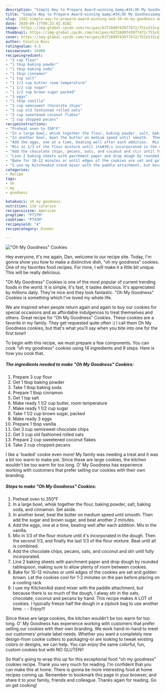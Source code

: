 ```yaml
---
description: "Simple Way to Prepare Award-winning &amp;#34;Oh My Goodness&amp;#34; Cookies"
title: "Simple Way to Prepare Award-winning &amp;#34;Oh My Goodness&amp;#34; Cookies"
slug: 1342-simple-way-to-prepare-award-winning-and-34-oh-my-goodness-and-34-cookies
date: 2020-09-17T00:23:02.018Z
image: https://img-global.cpcdn.com/recipes/6372699743977472/751x532cq70/oh-my-goodness-cookies-recipe-main-photo.jpg
thumbnail: https://img-global.cpcdn.com/recipes/6372699743977472/751x532cq70/oh-my-goodness-cookies-recipe-main-photo.jpg
cover: https://img-global.cpcdn.com/recipes/6372699743977472/751x532cq70/oh-my-goodness-cookies-recipe-main-photo.jpg
author: Cecelia Ross
ratingvalue: 4.5
reviewcount: 24900
recipeingredient:
- "3 cup flour"
- "1 tbsp baking powder"
- "1 tbsp baking soda"
- "1 tbsp cinnamon"
- "1 tsp salt"
- "1 1/2 cup butter room temperature"
- "1 1/2 cup sugar"
- "1 1/2 cup brown sugar packed"
- "3 eggs"
- "1 tbsp vanilla"
- "3 cup semisweet chocolate chips"
- "3 cup old fashioned rolled oats"
- "2 cup sweetened coconut flakes"
- "2 cup chopped pecans"
recipeinstructions:
- "Preheat oven to 350°F"
- "In a large bowl, whisk together the flour, baking powder, salt, baking soda, and cinnamon.  Set aside."
- "In another bowl, beat the butter on medium speed until smooth.  Then add the sugar and brown sugar, and beat another 2 minutes."
- "Add the eggs, one at a time, beating well after each addition.  Mix in the vanilla."
- "Mix in 1/3 of the flour mixture until it&#39;s incorporated in the dough.  Then the second 1/3, and finally the last 1/3 of the flour mixture.  Beat until all is combined."
- "Add the chocolate chips, pecans, oats, and coconut and stir until fully incorporated."
- "Line 2 baking sheets with parchment paper and drop dough by rounded tablespoon, making sure to allow plenty of room between cookies."
- "Bake for 10-12 minutes or until edges of the cookies are set and golden brown.  Let the cookies cool for 1-2 minutes on the pan before placing on a cooling rack"
- "I use my KitchenAid stand mixer with the paddle attachment, but because there is so much of the dough, I alway stir in the oats, chocolate, coconut and pecans by hand.  This recipe makes A LOT of cookies.  I typically freeze half the dough in a ziplock bag to use another time.  Enjoy!!!"
categories:
- Recipe
tags:
- oh
- my
- goodness

katakunci: oh my goodness 
nutrition: 118 calories
recipecuisine: American
preptime: "PT37M"
cooktime: "PT45M"
recipeyield: "4"
recipecategory: Dinner

---
```



![&#34;Oh My Goodness&#34; Cookies](https://img-global.cpcdn.com/recipes/6372699743977472/751x532cq70/oh-my-goodness-cookies-recipe-main-photo.jpg)

Hey everyone, it's me again, Dan, welcome to our recipe site. Today, I'm gonna show you how to make a distinctive dish, &#34;oh my goodness&#34; cookies. One of my favorites food recipes. For mine, I will make it a little bit unique. This will be really delicious.

&#34;Oh My Goodness&#34; Cookies is one of the most popular of current trending foods in the world. It is simple, it's fast, it tastes delicious. It's appreciated by millions daily. They're nice and they look fantastic. &#34;Oh My Goodness&#34; Cookies is something which I've loved my whole life.

We are inspired when people return again and again to buy our cookies for special occasions and as affordable indulgences to treat themselves and others. Great recipe for &#34;Oh My Goodness&#34; Cookies. These cookies are a favorite in my family. They get requested quite often :) I call them Oh My Goodness cookies, but that&#39;s what you&#39;ll say when you bite into one for the first time!!


To begin with this recipe, we must prepare a few components. You can cook &#34;oh my goodness&#34; cookies using 14 ingredients and 9 steps. Here is how you cook that.

<!--inarticleads1-->

##### The ingredients needed to make &#34;Oh My Goodness&#34; Cookies:

1. Prepare 3 cup flour
1. Get 1 tbsp baking powder
1. Take 1 tbsp baking soda
1. Prepare 1 tbsp cinnamon
1. Get 1 tsp salt
1. Make ready 1 1/2 cup butter, room temperature
1. Make ready 1 1/2 cup sugar
1. Take 1 1/2 cup brown sugar, packed
1. Make ready 3 eggs
1. Prepare 1 tbsp vanilla
1. Get 3 cup semisweet chocolate chips
1. Get 3 cup old fashioned rolled oats
1. Prepare 2 cup sweetened coconut flakes
1. Take 2 cup chopped pecans


I like a &#39;loaded&#39; cookie even more! My family was needing a treat and it was a bit too warm to make pie. Since these are large cookies, the kitchen wouldn&#39;t be too warm for too long. O&#39; My Goodness has experience working with customers that prefer selling our cookies with their own branding. 

<!--inarticleads2-->

##### Steps to make &#34;Oh My Goodness&#34; Cookies:

1. Preheat oven to 350°F
1. In a large bowl, whisk together the flour, baking powder, salt, baking soda, and cinnamon.  Set aside.
1. In another bowl, beat the butter on medium speed until smooth.  Then add the sugar and brown sugar, and beat another 2 minutes.
1. Add the eggs, one at a time, beating well after each addition.  Mix in the vanilla.
1. Mix in 1/3 of the flour mixture until it&#39;s incorporated in the dough.  Then the second 1/3, and finally the last 1/3 of the flour mixture.  Beat until all is combined.
1. Add the chocolate chips, pecans, oats, and coconut and stir until fully incorporated.
1. Line 2 baking sheets with parchment paper and drop dough by rounded tablespoon, making sure to allow plenty of room between cookies.
1. Bake for 10-12 minutes or until edges of the cookies are set and golden brown.  Let the cookies cool for 1-2 minutes on the pan before placing on a cooling rack
1. I use my KitchenAid stand mixer with the paddle attachment, but because there is so much of the dough, I alway stir in the oats, chocolate, coconut and pecans by hand.  This recipe makes A LOT of cookies.  I typically freeze half the dough in a ziplock bag to use another time. -  - Enjoy!!!


Since these are large cookies, the kitchen wouldn&#39;t be too warm for too long. O&#39; My Goodness has experience working with customers that prefer selling our cookies with their own branding. We work hand-in-hand to meet our customers&#39; private label needs. Whether you want a completely new design-from cookie cutters to packaging-or are looking to tweak existing colors or designs, we can help. You can enjoy the same colorful, fun, custom cookies but with NO GLUTEN!! 

So that's going to wrap this up for this exceptional food &#34;oh my goodness&#34; cookies recipe. Thank you very much for reading. I'm confident that you can make this at home. There is gonna be more interesting food at home recipes coming up. Remember to bookmark this page in your browser, and share it to your family, friends and colleague. Thanks again for reading. Go on get cooking!
